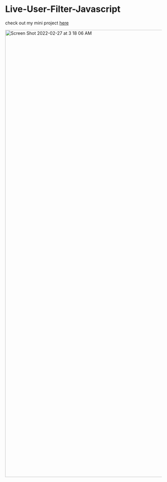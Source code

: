 # Live-User-Filter-Javascript

check out my mini project [here](https://liveuserfilterbyshivangeenagar.netlify.app/)

<img width="1440" alt="Screen Shot 2022-02-27 at 3 18 06 AM" src="https://user-images.githubusercontent.com/90488975/155874500-b0bde064-97b8-40f9-9fc2-e674570aee74.png">
